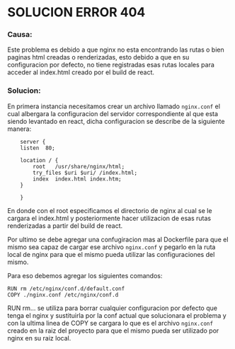 # SOLUCION ERROR 404 

### Causa:
Este problema es debido a que nginx no esta encontrando las rutas o bien paginas html creadas o renderizadas, esto debido a que en su configuracion por defecto, no tiene registradas esas rutas locales para acceder al index.html creado por el build de react.

### Solucion:
En primera instancia necesitamos crear un archivo llamado ```nginx.conf``` el cual albergara la configuracion del servidor correspondiente al que esta siendo levantado en react, dicha configuracion se describe de la siguiente manera:
```
    server {
    listen  80;

    location / {
        root   /usr/share/nginx/html;
        try_files $uri $uri/ /index.html;
        index  index.html index.htm;
    }

    }
```
En donde con el root especificamos el directorio de nginx al cual se le cargara el index.html y posteriormente hacer utilizacion de esas rutas renderizadas a partir del build de react.

Por ultimo se debe agregar una confugiracion mas al Dockerfile para que el mismo sea capaz de cargar ese archivo ```nginx.conf``` y pegarlo en la ruta local de nginx para que el mismo pueda utilizar las configuraciones del mismo.

Para eso debemos agregar los siguientes comandos:
```
RUN rm /etc/nginx/conf.d/default.conf
COPY ./nginx.conf /etc/nginx/conf.d
```

RUN rm... se utiliza para borrar cualquier configuracion por defecto que tenga el nginx y sustituirla por la conf actual que solucionara el problema y con la ultima linea de COPY se cargara lo que es el archivo ```nginx.conf``` creado en la raiz del proyecto para que el mismo pueda ser utilizado por nginx en su raiz local.